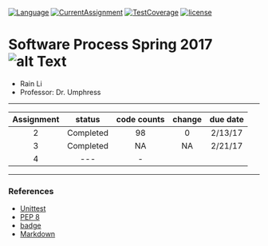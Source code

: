 [![Language](https://img.shields.io/badge/Python-2.x-blue.svg?style=flat-square)]()
[![CurrentAssignment](https://img.shields.io/badge/Assignment-3-orange.svg?style=flat-square)]()
[![TestCoverage](https://img.shields.io/badge/test-100%25-brightgreen.svg?style=flat-square)]()
[![license](https://img.shields.io/github/license/mashape/apistatus.svg?style=flat-square)]()

# Software Process Spring 2017 ![alt Text](http://vignette2.wikia.nocookie.net/plantsvszombies/images/d/d0/Zombiepraise.gif/revision/latest?cb=20150625181927 "cookies")

+ Rain Li
+ Professor: Dr. Umphress


***
| Assignment | status        | code counts  | change|due date|
|:----------:|:-------------:|:-----:|:-----:|:-----:|
|     2      | Completed     | 98 |0   |2/13/17|
|     3      | Completed     |   NA | NA|2/21/17|
|     4      | ---      |    -|||

***
### References

+ [Unittest](https://docs.python.org/2/library/unittest.html)
+ [PEP 8](https://www.python.org/dev/peps/pep-0008/)
+ [badge](http://shields.io/#your-badge)
+ [Markdown](https://github.com/adam-p/markdown-here/wiki/Markdown-Cheatsheet#links)
